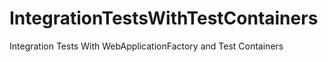 # IntegrationTestsWithTestContainers
Integration Tests With WebApplicationFactory and Test Containers
